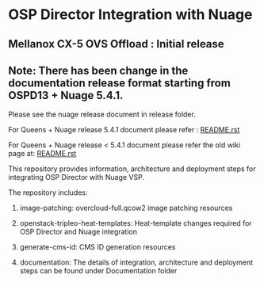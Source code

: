 # OSP Director Integration with Nuage

## Mellanox CX-5 OVS Offload : Initial release

## Note: There has been change in the documentation release format starting from OSPD13 + Nuage 5.4.1.

Please see the nuage release document in release folder.

For Queens + Nuage release 5.4.1 document please refer : [README.rst](Documentation/5.4.1/README.rst)

For Queens + Nuage release < 5.4.1 document please refer the old wiki page at: [README.rst](Documentation/BEFORE_5.4.1/README.rst)

This repository provides information, architecture and deployment steps for integrating OSP Director with Nuage VSP.

The repository includes:

1. image-patching: overcloud-full.qcow2 image patching resources

2. openstack-tripleo-heat-templates: Heat-template changes required for OSP Director and Nuage integration

3. generate-cms-id: CMS ID generation resources

4. documentation: The details of integration, architecture and deployment steps can be found under Documentation folder
